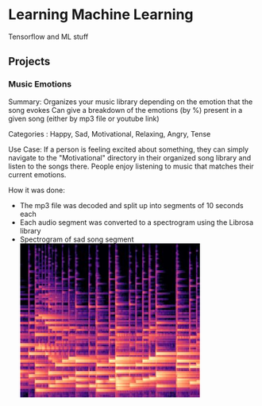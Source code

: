 # Learning Machine Learning
Tensorflow and ML stuff

## Projects

### Music Emotions

Summary: Organizes your music library depending on the emotion that the song evokes
Can give a breakdown of the emotions (by %) present in a given song (either by mp3 file or youtube link)

Categories : Happy, Sad, Motivational, Relaxing, Angry, Tense

Use Case:  If a person is feeling excited about something, they can simply navigate to the "Motivational" directory in their organized song library and listen to the songs there. People enjoy listening to music that matches their current emotions.

How it was done:
* The mp3 file was decoded and split up into segments of 10 seconds each
* Each audio segment was converted to a spectrogram using the Librosa library
* Spectrogram of sad song segment
![alt text](projects/music_emotions/readme_pics/spec_pic.jpg "spectrogram of sad song")


